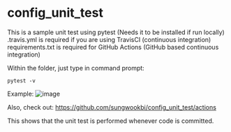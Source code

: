 # config_unit_test

This is a sample unit test using pytest (Needs it to be installed if run locally) <br>
.travis.yml is required if you are using TravisCI (continuous integration) <br>
requirements.txt is required for GitHub Actions (GitHub based continuous integration)

Within the folder, just type in command prompt:

`pytest -v`

Example:
![image](https://github.com/sungwookbi/config_unit_test/assets/125332318/0594ef77-193b-480a-863f-4367f3826ad7)

Also, check out:
https://github.com/sungwookbi/config_unit_test/actions

This shows that the unit test is performed whenever code is committed.

